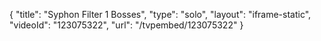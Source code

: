 {
    "title": "Syphon Filter 1 Bosses",
    "type": "solo",
    "layout": "iframe-static",
    "videoId": "123075322",
    "url": "\/tvpembed\/123075322"
}